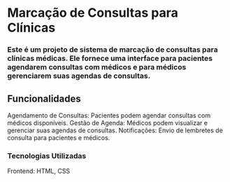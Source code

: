 <h1>Marcação de Consultas para Clínicas</h1>

<h3> Este é um projeto de sistema de marcação de consultas para clínicas médicas. Ele fornece uma interface para pacientes agendarem consultas com médicos e para médicos gerenciarem suas agendas de consultas. </h3>

<h2>Funcionalidades</h2>

Agendamento de Consultas: Pacientes podem agendar consultas com médicos disponíveis.
Gestão de Agenda: Médicos podem visualizar e gerenciar suas agendas de consultas.
Notificações: Envio de lembretes de consulta para pacientes e médicos.

<h3>Tecnologias Utilizadas</h3>
Frontend: HTML, CSS
